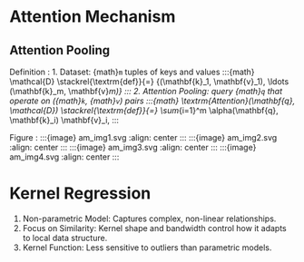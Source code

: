 # Attention Mechanism

## Attention Pooling

Definition
: 1. Dataset: {math}`m` tuples of keys and values
     :::{math}
     \mathcal{D} \stackrel{\textrm{def}}{=} \{(\mathbf{k}_1, \mathbf{v}_1),
	 \ldots (\mathbf{k}_m, \mathbf{v}_m)\}
     :::
  2. Attention Pooling: query {math}`q` that operate on ({math}`k`, {math}`v`)
     pairs
     :::{math}
	 \textrm{Attention}(\mathbf{q}, \mathcal{D}) \stackrel{\textrm{def}}{=}
	 \sum_{i=1}^m \alpha(\mathbf{q}, \mathbf{k}_i) \mathbf{v}_i,
	 :::

Figure
: :::{image} am_img1.svg
  :align: center
  :::
  :::{image} am_img2.svg
  :align: center
  :::
  :::{image} am_img3.svg
  :align: center
  :::
  :::{image} am_img4.svg
  :align: center
  :::

# Kernel Regression

1. Non-parametric Model: Captures complex, non-linear relationships.
2. Focus on Similarity: Kernel shape and bandwidth control how it adapts
   to local data structure.
3. Kernel Function: Less sensitive to outliers than parametric models.
